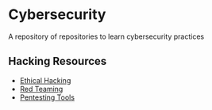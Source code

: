 # Cybersecurity
A repository of repositories to learn cybersecurity practices

## Hacking Resources
- [Ethical Hacking](https://github.com/TCM-Course-Resources/Practical-Ethical-Hacking-Resources)
- [Red Teaming](https://github.com/bigb0sss/RedTeam-OffensiveSecurity)
- [Pentesting Tools](https://github.com/swisskyrepo/PayloadsAllTheThings)
